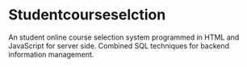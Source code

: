 Studentcourseselction
=====================
An student online course selection system programmed in HTML and JavaScript for server side. 
Combined SQL techniques for backend information management.
